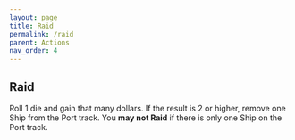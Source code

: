```yaml
---
layout: page
title: Raid
permalink: /raid
parent: Actions
nav_order: 4
---
```

## Raid
<!-- *Raiding gives your wealth a quick boost, but scares traders away.* -->

Roll 1 die and gain that many dollars. If the result is 2 or higher, remove one Ship from the Port track. You **may not Raid** if there is only one Ship on the Port track.